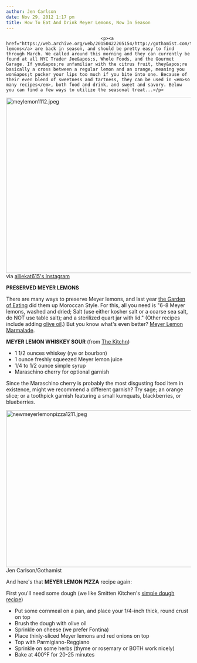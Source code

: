 ```yaml
---
author: Jen Carlson
date: Nov 29, 2012 1:17 pm
title: How To Eat And Drink Meyer Lemons, Now In Season
---
```


	
										<p><a href="https://web.archive.org/web/20150422205154/http://gothamist.com/tags/meyerlemon">Meyer lemons</a> are back in season, and should be pretty easy to find through March. We called around this morning and they can currently be found at all NYC Trader Joe&apos;s, Whole Foods, and the Gourmet Garage. If you&apos;re unfamiliar with the citrus fruit, they&apos;re basically a cross between a regular lemon and an orange, meaning you won&apos;t pucker your lips too much if you bite into one. Because of their even blend of sweetness and tartness, they can be used in <em>so many recipes</em>, both food and drink, and sweet and savory. Below you can find a few ways to utilize the seasonal treat...</p>

<p><span class="mt-enclosure mt-enclosure-image" style="display: inline;"> <img alt="meylemon1112.jpeg" src="https://web.archive.org/web/20150422205154im_/http://gothamist.com/attachments/arts_jen/meylemon1112.jpeg" width="640" height="477" class="image-none"> </span><br>
<span class="photo_caption">via <a href="https://web.archive.org/web/20150422205154/http://instagram.com/alliekat615">alliekat615&apos;s Instagram</a></span></p>

<p><strong>PRESERVED MEYER LEMONS</strong></p>

<p>There are many ways to preserve Meyer lemons, and last year <a href="https://web.archive.org/web/20150422205154/http://gardenofeatingblog.blogspot.com/2011/10/preserved-meyer-lemons-moroccan-style.html">the Garden of Eating</a> did them up Moroccan Style. For this, all you need is &quot;6-8 Meyer lemons, washed and dried; Salt (use either kosher salt or a coarse sea salt, do NOT use table salt); and a sterilized quart jar with lid.&quot; (Other recipes include adding <a href="https://web.archive.org/web/20150422205154/http://www.gourmet.com/recipes/1990s/1999/12/preservedmeyerlemons">olive oil</a>.) But you know what&apos;s even better? <a href="https://web.archive.org/web/20150422205154/http://www.thepauperedchef.com/2008/02/two-ways-to-pre.html">Meyer Lemon Marmalade</a>.</p>

<p><strong>MEYER LEMON WHISKEY SOUR</strong> (from <a href="https://web.archive.org/web/20150422205154/http://www.thekitchn.com/meyer-lemon-whiskey-sour-a-sun-136152">The Kitchn</a>)</p><ul><li>1 1/2 ounces whiskey (rye or bourbon)<br>
</li><li>1 ounce freshly squeezed Meyer lemon juice <br>
</li><li>1/4 to 1/2 ounce simple syrup<br>
</li><li>Maraschino cherry for optional garnish</li></ul>Since the Maraschino cherry is probably the most disgusting food item in existence, might we recommend a different garnish? Try sage; an orange slice; or a toothpick garnish featuring a small kumquats, blackberries, or blueberries.<p></p>

<p><span class="mt-enclosure mt-enclosure-image" style="display: inline;"> <img alt="newmeyerlemonpizza1211.jpeg" src="https://web.archive.org/web/20150422205154im_/http://gothamist.com/attachments/arts_jen/newmeyerlemonpizza1211.jpeg" width="640" height="427" class="image-none"> </span><br>
<span class="photo_caption">Jen Carlson/Gothamist</span></p>

<p>And here&apos;s that <strong>MEYER LEMON PIZZA</strong> recipe again:</p>

<p>First you&apos;ll need some dough (we like Smitten Kitchen&apos;s <a href="https://web.archive.org/web/20150422205154/http://smittenkitchen.com/blog/2007/01/pizza-and-the-limits-of-diy/">simple dough recipe</a>)</p><ul><li>Put some cornmeal on a pan, and place your 1/4-inch thick, round crust on top<br>
</li><li>Brush the dough with olive oil<br>
</li><li>Sprinkle on cheese (we prefer Fontina)<br>
</li><li>Place thinly-sliced Meyer lemons and red onions on top<br>
</li><li>Top with Parmigiano-Reggiano<br>
</li><li>Sprinkle on some herbs (thyme or rosemary or BOTH work nicely)<br>
</li><li>Bake at 400&#xBA;F for 20-25 minutes</li></ul><p></p>					
										
									
				